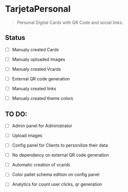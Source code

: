 # TarjetaPersonal
> Personal Digital Cards with QR Code and social links.

## Status
    
- [ ] Manualy created Cards
- [ ] Manualy uploaded Images
- [ ] Manualy created Vcards
- [ ] External QR code generation
- [ ] Manualy created links
- [ ] Manualy created theme colors


## TO DO: 

- [ ] Admin panel for Administrator
- [ ] Upload images
- [ ] Config panel for Clients to personilize their data
- [ ] No dependancy on external QR code generation
- [ ] Automatic creation of vcards
- [ ] Color pallet schema edition on config panel
- [ ] Analytics for count user clicks, qr generation

